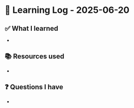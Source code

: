 # 🧠 Learning Log - 2025-06-20

## ✅ What I learned

- 

## 📚 Resources used

- 

## ❓ Questions I have

- 
